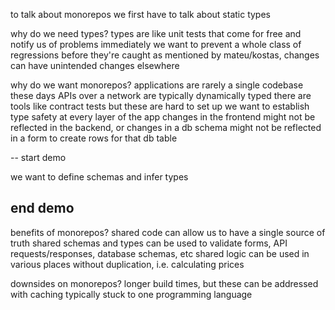to talk about monorepos we first have to talk about static types

why do we need types?
  types are like unit tests that come for free and notify us of problems immediately
  we want to prevent a whole class of regressions before they're caught
  as mentioned by mateu/kostas, changes can have unintended changes elsewhere

why do we want monorepos?
  applications are rarely a single codebase these days
  APIs over a network are typically dynamically typed
  there are tools like contract tests but these are hard to set up
  we want to establish type safety at every layer of the app
  changes in the frontend might not be reflected in the backend, or changes in a db schema might not be
    reflected in a form to create rows for that db table

--
start demo

we want to define schemas and infer types

end demo
--

benefits of monorepos?
  shared code can allow us to have a single source of truth
  shared schemas and types can be used to validate forms, API requests/responses, database schemas, etc
  shared logic can be used in various places without duplication, i.e. calculating prices

downsides on monorepos?
  longer build times, but these can be addressed with caching
  typically stuck to one programming language
